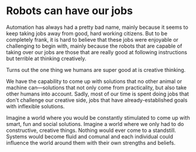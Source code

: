# Robots can have our jobs

Automation has always had a pretty bad name, mainly because it seems to keep taking jobs away from good, hard working citizens. But to be completely frank, it is hard to believe that these jobs were enjoyable or challenging to begin with, mainly because the robots that are capable of taking over our jobs are those that are really good at following instructions but terrible at thinking creatively. 

Turns out the one thing we humans are super good at is creative thinking. 

We have the capability to come up with solutions that no other animal or machine can—solutions that not only come from practicality, but also take other humans into account. Sadly, most of our time is spent doing jobs that don't challenge our creative side, jobs that have already-established goals with inflexible solutions.

Imagine a world where you would be constantly stimulated to come up with smart, fun and social solutions. Imagine a world where we only had to do constructive, creative things. Nothing would ever come to a standstill. Systems would become fluid and comunal and each individual could influence the world around them with their own strengths and beliefs.
